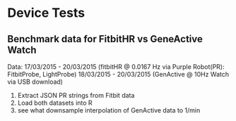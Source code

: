 Device Tests
============

Benchmark data for FitbitHR vs GeneActive Watch
-----------------------------------------------
Data: 
17/03/2015 - 20/03/2015 (fitbitHR @ 0.0167 Hz via Purple Robot(PR): FitbitProbe, LightProbe)
18/03/2015 - 20/03/2015 (GenActive @ 10Hz Watch via USB download)

1. Extract JSON PR strings from Fitbit data
2. Load both datasets into R
3. see what downsample interpolation of GenActive data to 1/min


